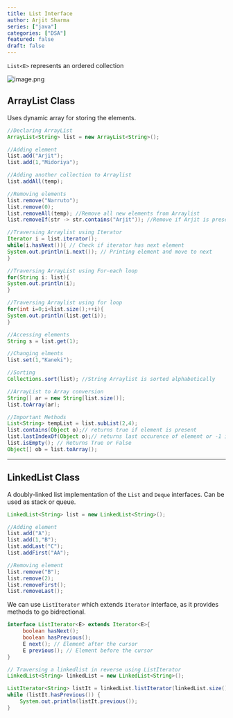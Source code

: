 ```yaml
---
title: List Interface
author: Arjit Sharma
series: ["java"]
categories: ["DSA"]
featured: false
draft: false
---
```


`List<E>` represents an ordered collection

![image.png](https://res.cloudinary.com/dwa6rcttw/image/upload/v1745530784/image_yipjxr.png)

## ArrayList Class

Uses dynamic array for storing the elements.

```java
//Declaring ArrayList
ArrayList<String> list = new ArrayList<String>();

//Adding element 
list.add("Arjit");
list.add(1,"Midoriya");

//Adding another collection to Arraylist
list.addAll(temp);

//Removing elements
list.remove("Narruto");
list.remove(0);
list.removeAll(temp); //Remove all new elements from Arraylist
list.removeIf(str -> str.contains("Arjit")); //Remove if Arjit is present

//Traversing Arraylist using Iterator
Iterator i = list.iterator();
while(i.hasNext()){ // Check if iterator has next element
System.out.println(i.next()); // Printing element and move to next
}

//Traversing ArrayList using For-each loop
for(String i: list){
System.out.println(i);
}

//Traversing Arraylist using for loop
for(int i=0;i<list.size();++i){
System.out.println(list.get(i));
}

//Accessing elements
String s = list.get(1);

//Changing elments
list.set(1,"Kaneki");

//Sorting
Collections.sort(list); //String Arraylist is sorted alphabetically

//ArrayList to Array conversion
String[] ar = new String[list.size()];
list.toArray(ar);

//Important Methods
List<String> tempList = list.subList(2,4);
list.contains(Object o);// returns true if element is present
list.lastIndexOf(Object o);// returns last occurence of element or -1 if not present
list.isEmpty(); // Returns True or False
Object[] ob = list.toArray();
```

---
## LinkedList Class

A doubly-linked list implementation of the `List` and `Deque` interfaces. Can be used as stack or queue.

```java
LinkedList<String> list = new LinkedList<String>();

//Adding element
list.add("A");
list.add(1,"B");
list.addLast("C");
list.addFirst("AA");

//Removing element
list.remove("B");
list.remove(2);
list.removeFirst();
list.removeLast();
```

We can use `ListIterator` which extends `Iterator` interface, as it provides methods to go bidrectional.

```java
interface ListIterator<E> extends Iterator<E>{
	 boolean hasNext();
	 boolean hasPrevious();
	 E next(); // Element after the cursor
	 E previous(); // Element before the cursor
}
```

```java
// Traversing a linkedlist in reverse using ListIterator
LinkedList<String> linkedList = new LinkedList<String>();

ListIterator<String> listIt = linkedList.listIterator(linkedList.size());
while (listIt.hasPrevious()) {
    System.out.println(listIt.previous());
}
```